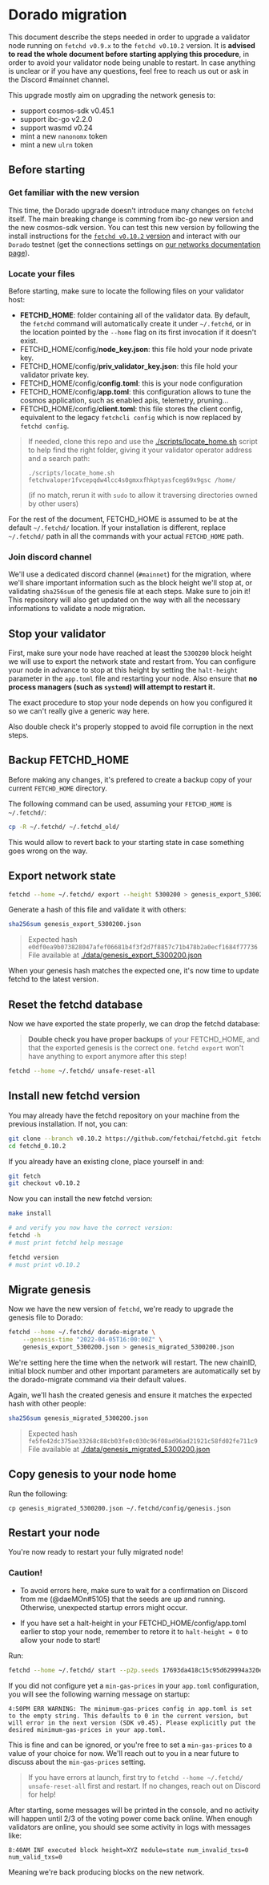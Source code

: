 # Dorado migration

This document describe the steps needed in order to upgrade a validator node running on `fetchd v0.9.x` to the `fetchd v0.10.2` version.
It is **advised to read the whole document before starting applying this procedure**, in order to avoid your validator node being unable to restart.
In case anything is unclear or if you have any questions, feel free to reach us out or ask in the Discord #mainnet channel.

This upgrade mostly aim on upgrading the network genesis to:
- support cosmos-sdk v0.45.1
- support ibc-go v2.2.0
- support wasmd v0.24
- mint a new `nanonomx` token
- mint a new `ulrn` token

## Before starting

### Get familiar with the new version

This time, the Dorado upgrade doesn't introduce many changes on `fetchd` itself. The main breaking change is comming from ibc-go new version and the new cosmos-sdk version. You can test this new version by following the install instructions for the [`fetchd v0.10.2` version](https://github.com/fetchai/fetchd/releases/tag/v0.10.2) and interact with our `Dorado` testnet (get the connections settings on [our networks documentation page](https://docs.fetch.ai/ledger_v2/networks/)). 

### Locate your files

Before starting, make sure to locate the following files on your validator host:

- **FETCHD_HOME**: folder containing all of the validator data. By default, the `fetchd` command will automatically create it under `~/.fetchd`, or in the location pointed by the `--home` flag on its first invocation if it doesn't exist.
- FETCHD_HOME/config/**node_key.json**: this file hold your node private key.
- FETCHD_HOME/config/**priv_validator_key.json**: this file hold your validator private key.
- FETCHD_HOME/config/**config.toml**: this is your node configuration
- FETCHD_HOME/config/**app.toml**: this configuration allows to tune the cosmos application, such as enabled apis, telemetry, pruning...
- FETCHD_HOME/config/**client.toml**: this file stores the client config, equivalent to the legacy `fetchcli config` which is now replaced by `fetchd config`.

> If needed, clone this repo and use the [./scripts/locate_home.sh](scripts/locate_home.sh) script to help find the right folder, giving it your validator operator address and a search path:
>
> ```
> ./scripts/locate_home.sh fetchvaloper1fvcepqdw4lcc4s0gmxxfhkptyasfceg69x9gsc /home/
> ```
>
> (if no match, rerun it with `sudo` to allow it traversing directories owned by other users)

For the rest of the document, FETCHD_HOME is assumed to be at the default `~/.fetchd/` location. If your installation is different, replace `~/.fetchd/` path in all the commands with your actual `FETCHD_HOME` path.

### Join discord channel

We'll use a dedicated discord channel (`#mainnet`) for the migration, where we'll share important information such as the block height we'll stop at, or validating `sha256sum` of the genesis file at each steps. Make sure to join it! This repository will also get updated on the way with all the necessary informations to validate a node migration.

## Stop your validator

First, make sure your node have reached at least the `5300200` block height we will use to export the network state and restart from. You can configure your node in advance to stop at this height by setting the `halt-height` parameter in the `app.toml` file and restarting your node.
Also ensure that **no process managers (such as `systemd`) will attempt to restart it.**

The exact procedure to stop your node depends on how you configured it so we can't really give a generic way here.

Also double check it's properly stopped to avoid file corruption in the next steps.

## Backup FETCHD_HOME

Before making any changes, it's prefered to create a backup copy of your current `FETCHD_HOME` directory.

The following command can be used, assuming your `FETCHD_HOME` is `~/.fetchd/`:

```bash
cp -R ~/.fetchd/ ~/.fetchd_old/
```

This would allow to revert back to your starting state in case something goes wrong on the way.

## Export network state

```bash
fetchd --home ~/.fetchd/ export --height 5300200 > genesis_export_5300200.json
```

Generate a hash of this file and validate it with others:

```bash
sha256sum genesis_export_5300200.json
```

> Expected hash `e0df0ea9b073828047afef06681b4f3f2d7f8857c71b478b2a0ecf1684f77736`
> File available at [./data/genesis_export_5300200.json](data/genesis_export_5300200.json)

When your genesis hash matches the expected one, it's now time to update fetchd to the latest version.

## Reset the fetchd database

Now we have exported the state properly, we can drop the fetchd database:

> **Double check you have proper backups** of your FETCHD_HOME, and that the exported genesis is the correct one. `fetchd export` won't have anything to export anymore after this step!

```bash
fetchd --home ~/.fetchd/ unsafe-reset-all
```

## Install new fetchd version

You may already have the fetchd repository on your machine from the previous installation. If not, you can:

```bash
git clone --branch v0.10.2 https://github.com/fetchai/fetchd.git fetchd_0.10.2
cd fetchd_0.10.2
```

If you already have an existing clone, place yourself in and:

```bash
git fetch
git checkout v0.10.2
```

Now you can install the new fetchd version:

```bash
make install

# and verify you now have the correct version:
fetchd -h
# must print fetchd help message

fetchd version
# must print v0.10.2
```

## Migrate genesis

Now we have the new version of `fetchd`, we're ready to upgrade the genesis file to Dorado:

```bash
fetchd --home ~/.fetchd/ dorado-migrate \
    --genesis-time "2022-04-05T16:00:00Z" \
    genesis_export_5300200.json > genesis_migrated_5300200.json
```

We're setting here the time when the network will restart. 
The new chainID, initial block number and other important parameters are automatically set by the dorado-migrate command via their default values.

Again, we'll hash the created genesis and ensure it matches the expected hash with other people:

```bash
sha256sum genesis_migrated_5300200.json
```

> Expected hash `fe5fe42dc375ae33268c88cb03fe0c030c96f08ad96ad21921c58fd02fe711c9`
> File available at [./data/genesis_migrated_5300200.json](data/genesis_migrated_5300200.json)


## Copy genesis to your node home

Run the following:

```
cp genesis_migrated_5300200.json ~/.fetchd/config/genesis.json
```

## Restart your node

You're now ready to restart your fully migrated node!

### Caution!

- To avoid errors here, make sure to wait for a confirmation on Discord from me (@daeMOn#5105) that the seeds are up and running. Otherwise, unexpected startup errors might occur.

- If you have set a halt-height in your FETCHD_HOME/config/app.toml earlier to stop your node, remember to retore it to `halt-height = 0` to allow your node to start!


Run:

```bash
fetchd --home ~/.fetchd/ start --p2p.seeds 17693da418c15c95d629994a320e2c4f51a8069b@connect-fetchhub4.m-v2-london-c.fetch-ai.com:36456,a575c681c2861fe945f77cb3aba0357da294f1f2@connect-fetchhub4.m-v2-london-c.fetch-ai.com:36457,d7cda986c9f59ab9e05058a803c3d0300d15d8da@connect-fetchhub4.m-v2-london-c.fetch-ai.com:36458
```

If you did not configure yet a `min-gas-prices` in your `app.toml` configuration, you will see the following warning message on startup:

```
4:50PM ERR WARNING: The minimum-gas-prices config in app.toml is set to the empty string. This defaults to 0 in the current version, but will error in the next version (SDK v0.45). Please explicitly put the desired minimum-gas-prices in your app.toml.
```

This is fine and can be ignored, or you're free to set a `min-gas-prices` to a value of your choice for now. We'll reach out to you in a near future to discuss about the `min-gas-prices` setting.

> If you have errors at launch, first try to `fetchd --home ~/.fetchd/ unsafe-reset-all` first and restart. If no changes, reach out on Discord for help!

After starting, some messages will be printed in the console, and no activity will happen until 2/3 of the voting power come back online. When enough validators are online, you should see some activity in logs with messages like:

```
8:40AM INF executed block height=XYZ module=state num_invalid_txs=0 num_valid_txs=0
```

Meaning we're back producing blocks on the new network.
